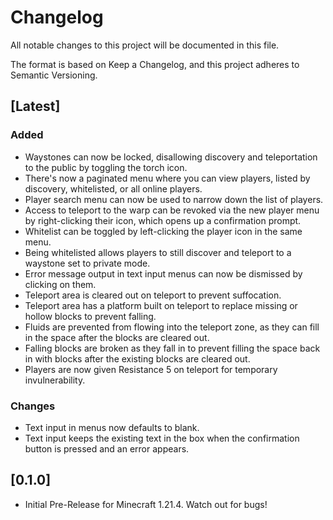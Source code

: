 # Changelog

All notable changes to this project will be documented in this file.

The format is based on Keep a Changelog, and this project adheres to Semantic Versioning.

## [Latest]

### Added
- Waystones can now be locked, disallowing discovery and teleportation to the public by toggling the torch icon.
- There's now a paginated menu where you can view players, listed by discovery, whitelisted, or all online players.
- Player search menu can now be used to narrow down the list of players.
- Access to teleport to the warp can be revoked via the new player menu by right-clicking their icon, which opens up a confirmation prompt.
- Whitelist can be toggled by left-clicking the player icon in the same menu.
- Being whitelisted allows players to still discover and teleport to a waystone set to private mode.
- Error message output in text input menus can now be dismissed by clicking on them.
- Teleport area is cleared out on teleport to prevent suffocation.
- Teleport area has a platform built on teleport to replace missing or hollow blocks to prevent falling.
- Fluids are prevented from flowing into the teleport zone, as they can fill in the space after the blocks are cleared out.
- Falling blocks are broken as they fall in to prevent filling the space back in with blocks after the existing blocks are cleared out.
- Players are now given Resistance 5 on teleport for temporary invulnerability.

### Changes
- Text input in menus now defaults to blank.
- Text input keeps the existing text in the box when the confirmation button is pressed and an error appears.

## [0.1.0]
- Initial Pre-Release for Minecraft 1.21.4. Watch out for bugs!